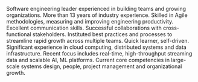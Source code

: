 Software engineering leader experienced in building teams and growing organizations. More than 13 years of industry experience. Skilled in Agile methodologies, measuring and improving engineering productivity. Excellent communication skills. Successful collaborations with cross-functional stakeholders. Instituted best practices and processes to streamline rapid growth across multiple teams. Quick learner, self-driven. Significant experience in cloud computing, distributed systems and data infrastructure. Recent focus includes real-time, high-throughput streaming data and scalable AI, ML platforms. Current core competencies in large-scale systems design, people, project management and organizational growth.
